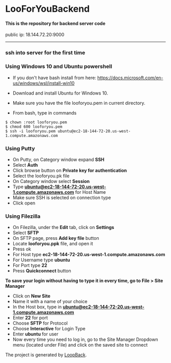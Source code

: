 # LooForYouBackend
#### This is the repository for backend server code

public ip: 18.144.72.20:9000


----
### ssh into server for the first time

### Using Windows 10 and Ubuntu powershell

* If you don't have bash install from here: https://docs.microsoft.com/en-us/windows/wsl/install-win10

* Download and install Ubuntu for Windows 10.

* Make sure you have the file looforyou.pem in current directory.
 
* From bash, type in commands
```
$ chown :root looforyou.pem
$ chmod 600 looforyou.pem
$ ssh -i looforyou.pem ubuntu@ec2-18-144-72-20.us-west-1.compute.amazonaws.com

```
### Using Putty

* On Putty, on Category window expand **SSH**
* Select **Auth**
* Click browse button on **Private key for authentication**
* Select the looforyou.pk file
* On Category window select **Session**
* Type **ubuntu@ec2-18-144-72-20.us-west-1.compute.amazonaws.com** for Host Name
* Make sure SSH is selected on connection type
* Click open

### Using Filezilla

* On Filezilla, under the **Edit** tab, click on **Settings**
* Select **SFTP** 
* On SFTP page, press **Add key file** button
* Locate **looforyou.ppk** file, and open it
* Press ok
* For Host type **ec2-18-144-72-20.us-west-1.compute.amazonaws.com**
* For Username type **ubuntu**
* For Port type **22**
* Press **Quickconnect** button 

**To save your login without having to type it in every time, go to File > Site Manager**
* Click on **New Site**
* Name it with a name of your choice
* In the Host box, type in **ubuntu@ec2-18-144-72-20.us-west-1.compute.amazonaws.com**
* Enter **22** for port
* Choose **SFTP** for Protocol
* Choose **Interactive** for Login Type
* Enter **ubuntu** for user
* Now every time you need to log in, go to the Site Manager Dropdown menu (located under File) and click on the saved site to connect

The project is generated by [LoopBack](http://loopback.io).
